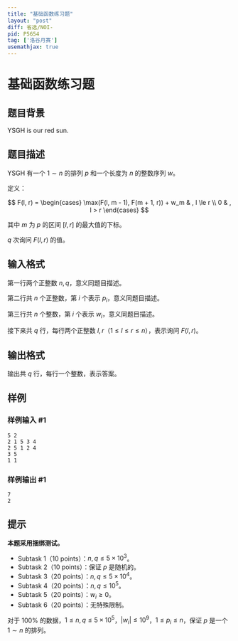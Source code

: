 ```yaml
---
title: "基础函数练习题"
layout: "post"
diff: 省选/NOI-
pid: P5654
tag: ['洛谷月赛']
usemathjax: true
---
```


# 基础函数练习题
## 题目背景

YSGH is our red sun.

## 题目描述

YSGH 有一个 $1 \sim n$ 的排列 $p$ 和一个长度为 $n$ 的整数序列 $w$。

定义：

$$ F(l, r) = \begin{cases} \max(F(l, m - 1), F(m + 1, r)) + w_m & , l \le r \\ 0 & , l > r \end{cases} $$

其中 $m$ 为 $p$ 的区间 $[l, r]$ 的最大值的下标。

$q$ 次询问 $F(l, r)$ 的值。
## 输入格式

第一行两个正整数 $n, q$，意义同题目描述。

第二行共 $n$ 个正整数，第 $i$ 个表示 $p_i$，意义同题目描述。

第三行共 $n$ 个整数，第 $i$ 个表示 $w_i$，意义同题目描述。

接下来共 $q$ 行，每行两个正整数 $l, r$（$1 \le l \le r \le n$），表示询问 $F(l,r)$。
## 输出格式

输出共 $q$ 行，每行一个整数，表示答案。
## 样例

### 样例输入 #1
```
5 2
2 1 5 3 4
2 5 1 2 4
3 5
1 1
```
### 样例输出 #1
```
7
2
```
## 提示

**本题采用捆绑测试。**

- Subtask 1（10 points）：$n, q \le 5 \times {10}^3$。
- Subtask 2（10 points）：保证 $p$ 是随机的。
- Subtask 3（20 points）：$n ,q \le 5 \times {10}^4$。
- Subtask 4（20 points）：$n, q \le {10}^5$。
- Subtask 5（20 points）：$w_i \ge 0$。
- Subtask 6（20 points）：无特殊限制。

对于 $100\%$ 的数据，$1 \le n, q \le 5 \times {10}^5$，$|w_i| \le 10^9$，$1 \le p_i \le n$，保证 $p$ 是一个 $1 \sim n$ 的排列。
